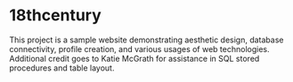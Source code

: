 # 18thcentury
This project is a sample website demonstrating aesthetic design, database connectivity, profile creation, and various usages of web technologies. Additional credit goes to Katie McGrath for assistance in SQL stored procedures and table layout.
